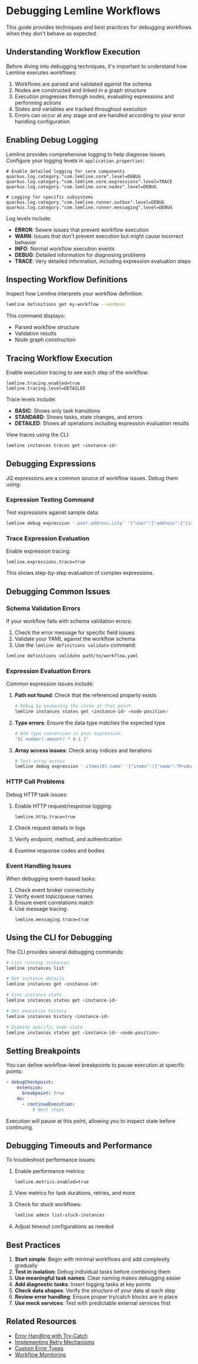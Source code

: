 # Debugging Lemline Workflows

This guide provides techniques and best practices for debugging workflows when they don't behave as expected.

## Understanding Workflow Execution

Before diving into debugging techniques, it's important to understand how Lemline executes workflows:

1. Workflows are parsed and validated against the schema
2. Nodes are constructed and linked in a graph structure
3. Execution progresses through nodes, evaluating expressions and performing actions
4. States and variables are tracked throughout execution
5. Errors can occur at any stage and are handled according to your error handling configuration

## Enabling Debug Logging

Lemline provides comprehensive logging to help diagnose issues. Configure your logging levels in `application.properties`:

```properties
# Enable detailed logging for core components
quarkus.log.category."com.lemline.core".level=DEBUG
quarkus.log.category."com.lemline.core.expressions".level=TRACE
quarkus.log.category."com.lemline.core.nodes".level=DEBUG

# Logging for specific subsystems
quarkus.log.category."com.lemline.runner.outbox".level=DEBUG
quarkus.log.category."com.lemline.runner.messaging".level=DEBUG
```

Log levels include:
- **ERROR**: Severe issues that prevent workflow execution
- **WARN**: Issues that don't prevent execution but might cause incorrect behavior
- **INFO**: Normal workflow execution events
- **DEBUG**: Detailed information for diagnosing problems
- **TRACE**: Very detailed information, including expression evaluation steps

## Inspecting Workflow Definitions

Inspect how Lemline interprets your workflow definition:

```bash
lemline definitions get my-workflow --verbose
```

This command displays:
- Parsed workflow structure
- Validation results
- Node graph construction

## Tracing Workflow Execution

Enable execution tracing to see each step of the workflow:

```properties
lemline.tracing.enabled=true
lemline.tracing.level=DETAILED
```

Trace levels include:
- **BASIC**: Shows only task transitions
- **STANDARD**: Shows tasks, state changes, and errors
- **DETAILED**: Shows all operations including expression evaluation results

View traces using the CLI:

```bash
lemline instances traces get <instance-id>
```

## Debugging Expressions

JQ expressions are a common source of workflow issues. Debug them using:

### Expression Testing Command

Test expressions against sample data:

```bash
lemline debug expression '.user.address.city' '{"user":{"address":{"city":"Berlin"}}}'
```

### Trace Expression Evaluation

Enable expression tracing:

```properties
lemline.expressions.trace=true
```

This shows step-by-step evaluation of complex expressions.

## Debugging Common Issues

### Schema Validation Errors

If your workflow fails with schema validation errors:

1. Check the error message for specific field issues
2. Validate your YAML against the workflow schema
3. Use the `lemline definitions validate` command:

```bash
lemline definitions validate path/to/workflow.yaml
```

### Expression Evaluation Errors

Common expression issues include:

1. **Path not found**: Check that the referenced property exists
   ```bash
   # Debug by examining the state at that point
   lemline instances states get <instance-id> <node-position>
   ```

2. **Type errors**: Ensure the data type matches the expected type
   ```yaml
   # Add type conversion in your expression
   "${ number(.amount) * 0.1 }"
   ```

3. **Array access issues**: Check array indices and iterations
   ```bash
   # Test array access
   lemline debug expression '.items[0].name' '{"items":[{"name":"Product"}]}'
   ```

### HTTP Call Problems

Debug HTTP task issues:

1. Enable HTTP request/response logging:
   ```properties
   lemline.http.trace=true
   ```

2. Check request details in logs
3. Verify endpoint, method, and authentication
4. Examine response codes and bodies

### Event Handling Issues

When debugging event-based tasks:

1. Check event broker connectivity
2. Verify event topic/queue names
3. Ensure event correlations match
4. Use message tracing:
   ```properties
   lemline.messaging.trace=true
   ```

## Using the CLI for Debugging

The CLI provides several debugging commands:

```bash
# List running instances
lemline instances list

# Get instance details
lemline instances get <instance-id>

# View instance state
lemline instances states get <instance-id>

# Get execution history
lemline instances history <instance-id>

# Examine specific node state
lemline instances states get <instance-id> <node-position>
```

## Setting Breakpoints

You can define workflow-level breakpoints to pause execution at specific points:

```yaml
- debugCheckpoint:
    extension:
      breakpoint: true
    do:
      - continueExecution:
          # Next steps
```

Execution will pause at this point, allowing you to inspect state before continuing.

## Debugging Timeouts and Performance

To troubleshoot performance issues:

1. Enable performance metrics:
   ```properties
   lemline.metrics.enabled=true
   ```

2. View metrics for task durations, retries, and more
3. Check for stuck workflows:
   ```bash
   lemline admin list-stuck-instances
   ```

4. Adjust timeout configurations as needed

## Best Practices

1. **Start simple**: Begin with minimal workflows and add complexity gradually
2. **Test in isolation**: Debug individual tasks before combining them
3. **Use meaningful task names**: Clear naming makes debugging easier
4. **Add diagnostic tasks**: Insert logging tasks at key points
5. **Check data shapes**: Verify the structure of your data at each step
6. **Review error handling**: Ensure proper try/catch blocks are in place
7. **Use mock services**: Test with predictable external services first

## Related Resources

- [Error Handling with Try-Catch](lemline-howto-try-catch.md)
- [Implementing Retry Mechanisms](lemline-howto-retry.md)
- [Custom Error Types](lemline-howto-custom-errors.md)
- [Workflow Monitoring](lemline-howto-monitor.md)
